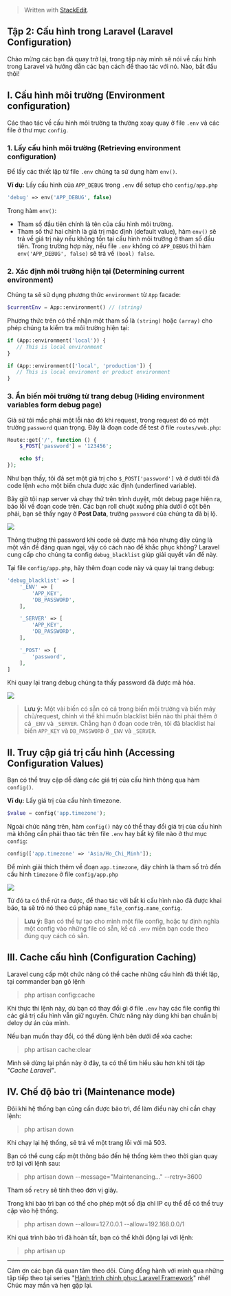 


> Written with [StackEdit](https://stackedit.io/).

## Tập 2: Cấu hình trong Laravel (Laravel Configuration)

Chào mừng các bạn đã quay trở lại, trong tập này mình sẽ nói về cấu hình trong Laravel và hướng dẫn các bạn cách để thao tác với nó. Nào, bắt đầu thôi!

## I. Cấu hình môi trường (Environment configuration)

Các thao tác về cấu hình môi trường ta thường xoay quay ở file  `.env`  và các file ở thư mục  `config`.

### 1. Lấy cấu hình môi trường (Retrieving environment configuration)

Để lấy các thiết lập từ file  `.env`  chúng ta sử dụng hàm  `env()`.

**Ví dụ:**  Lấy cấu hình của  `APP_DEBUG`  trong  `.env`  để setup cho  `config/app.php`

```PHP
'debug' => env('APP_DEBUG', false)

```

Trong hàm  `env()`:

-   Tham số đầu tiên chính là tên của cấu hình môi trường.
-   Tham số thứ hai chính là giá trị mặc định (default value), hàm  `env()`  sẽ trả về giá trị này nếu không tồn tại cấu hình môi trường ở tham số đầu tiên. Trong trường hợp này, nếu file  `.env`  không có  `APP_DEBUG`  thì hàm  `env('APP_DEBUG', false)`  sẽ trả về  `(bool) false`.

### 2. Xác định môi trường hiện tại (Determining current environment)

Chúng ta sẽ sử dụng phương thức  `environment`  từ  `App`  facade:

```PHP
$currentEnv = App::environment() // (string)

```

Phương thức trên có thể nhận một tham số là  `(string)`  hoặc  `(array)`  cho phép chúng ta kiểm tra môi trường hiện tại:

```PHP
if (App::environment('local')) { 
   // This is local environment
}

if (App::environment(['local', 'production']) {
   // This is local enviroment or product environment
}

```

### 3. Ẩn biến môi trường từ trang debug (Hiding environment variables form debug page)

Giả sử tôi mắc phải một lỗi nào đó khi request, trong request đó có một trường  `password`  quan trọng. Đây là đoạn code để test ở file  `routes/web.php`:

```PHP
Route::get('/', function () {
    $_POST['password'] = '123456';

    echo $f;
});

```

Như bạn thấy, tôi đã set một giá trị cho  `$_POST['password']`  và ở dưới tôi đã code lệnh  `echo`  một biến chưa được xác định (underfined variable).

Bây giờ tôi nạp server và chạy thử trên trình duyệt, một debug page hiện ra, báo lỗi về đoạn code trên. Các bạn roll chuột xuống phía dưới ở cột bên phải, bạn sẽ thấy ngay ở  **Post Data**, trường  `password`  của chúng ta đã bị lộ.

![](https://images.viblo.asia/aa480505-08db-4071-8f8c-ab3558dca1be.JPG)

Thông thường thì password khi code sẽ được mã hóa nhưng đây cũng là một vấn đề đáng quan ngại, vậy có cách nào để khắc phục không? Laravel cung cấp cho chúng ta config  `debug_blacklist`  giúp giải quyết vấn đề này.

Tại file  `config/app.php`, hãy thêm đoạn code này và quay lại trang debug:

```PHP
'debug_blacklist' => [
    '_ENV' => [
        'APP_KEY',
        'DB_PASSWORD',
    ],

    '_SERVER' => [
        'APP_KEY',
        'DB_PASSWORD',
    ],

    '_POST' => [
        'password',
    ],
]

```

Khi quay lại trang debug chúng ta thấy password đã được mã hóa.

![](https://images.viblo.asia/0cc46f3a-5113-43ae-9e08-ec32b03811f7.JPG)

> **Lưu ý:**  Một vài biến có sẵn có cả trong biến môi trường và biến máy chủ/request, chính vì thế khi muốn blacklist biến nào thì phải thêm ở cả  `_ENV`  và  `_SERVER`. Chẳng hạn ở đoạn code trên, tôi đã blacklist hai biến  `APP_KEY`  và  `DB_PASSWORD`  ở  `_ENV`  và  `_SERVER`.

## II. Truy cập giá trị cấu hình (Accessing Configuration Values)

Bạn có thể truy cập dễ dàng các giá trị của cấu hình thông qua hàm  `config()`.

**Ví dụ:**  Lấy giá trị của cấu hình timezone.

```PHP
$value = config('app.timezone');

```

Ngoài chức năng trên, hàm  `config()`  này có thể thay đổi giá trị của cấu hình mà không cần phải thao tác trên file  `.env`  hay bất kỳ file nào ở thư mục  `config`:

```PHP
config(['app.timezone' => 'Asia/Ho_Chi_Minh']);

```

Để mình giải thích thêm về đoạn  `app.timezone`, đây chính là tham số trỏ đến cấu hình  `timezone`  ở file  `config/app.php`

![](https://images.viblo.asia/eb12543a-33e6-4a10-a889-2eb4753c8259.JPG)

Từ đó ta có thể rút ra được, để thao tác với bất kì cấu hình nào đã được khai báo, ta sẽ trỏ nó theo cú pháp  `name_file_config.name_config`.

> **Lưu ý:**  Bạn có thể tự tạo cho mình một file config, hoặc tự định nghĩa một config vào những file có sẵn, kể cả  `.env`  miễn bạn code theo đúng quy cách có sẵn.

## III. Cache cấu hình (Configuration Caching)

Laravel cung cấp một chức năng có thể cache những cấu hình đã thiết lập, tại commander bạn gõ lệnh

> php artisan config:cache

Khi thực thi lệnh này, dù bạn có thay đổi gì ở file  `.env`  hay các file config thì các giá trị cấu hình vẫn giữ nguyên. Chức năng này dùng khi bạn chuẩn bị deloy dự án của mình.

Nếu bạn muốn thay đổi, có thể dùng lệnh bên dưới để xóa cache:

> php artisan cache:clear

Mình sẽ dừng lại phần này ở đây, ta có thể tìm hiểu sâu hơn khi tới tập  _"Cache Laravel"_.

## IV. Chế độ bảo trì (Maintenance mode)

Đôi khi hệ thống bạn cũng cần được bảo trì, để làm điều này chỉ cần chạy lệnh:

> php artisan down

Khi chạy lại hệ thống, sẽ trả về một trang lỗi với mã 503.

Bạn có thể cung cấp một thông báo đến hệ thống kèm theo thời gian quay trở lại với lệnh sau:

> php artisan down --message="Maintenancing..." --retry=3600

Tham số  `retry`  sẽ tính theo đơn vị giây.

Trong khi bảo trì bạn có thể cho phép một số địa chỉ IP cụ thể để có thể truy cập vào hệ thống.

> php artisan down --allow=127.0.0.1 --allow=192.168.0.0/1

Khi quá trình bảo trì đã hoàn tất, bạn có thể khởi động lại với lệnh:

> php artisan up

----------

Cảm ơn các bạn đã quan tâm theo dõi. Cùng đồng hành với mình qua những tập tiếp theo tại series "[Hành trình chinh phục Laravel Framework](https://viblo.asia/s/hanh-trinh-chinh-phuc-laravel-framework-nB5pXJDG5PG)" nhé! Chúc may mắn và hẹn gặp lại.

